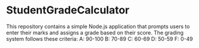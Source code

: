 # StudentGradeCalculator
This repository contains a simple Node.js application that prompts users to enter their marks and assigns a grade based on their score.  The grading system follows these criteria:  A: 90-100 B: 70-89 C: 60-69 D: 50-59 F: 0-49
